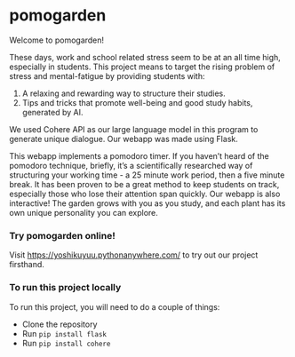 # pomogarden

Welcome to pomogarden!

These days, work and school related stress seem to be at an all time high, especially in students. This project means to target the rising problem of stress and mental-fatigue by providing students with:
1. A relaxing and rewarding way to structure their studies.
1. Tips and tricks that promote well-being and good study habits, generated by AI.

We used Cohere API as our large language model in this program to generate unique dialogue. Our webapp was made using Flask.

This webapp implements a pomodoro timer. If you haven’t heard of the pomodoro technique, briefly, it’s a scientifically researched way of structuring your working time - a 25 minute work period, then a five minute break. It has been proven to be a great method to keep students on track, especially those who lose their attention span quickly.
Our webapp is also interactive! The garden grows with you as you study, and each plant has its own unique personality you can explore.

### Try pomogarden online!
Visit https://yoshikuyuu.pythonanywhere.com/ to try out our project firsthand.

### To run this project locally
To run this project, you will need to do a couple of things:
* Clone the repository
* Run ```pip install flask```
* Run ```pip install cohere```
